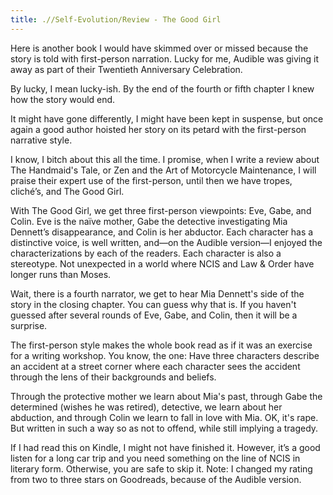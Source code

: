 ```yaml
---
title: .//Self-Evolution/Review - The Good Girl
---
```


Here is another book I would have skimmed over or missed because the story is told with first-person narration. Lucky for me, Audible was giving it away as part of their Twentieth Anniversary Celebration.

By lucky, I mean lucky-ish. By the end of the fourth or fifth chapter I knew how the story would end.

It might have gone differently, I might have been kept in suspense, but once again a good author hoisted her story on its petard with the first-person narrative style.

I know, I bitch about this all the time. I promise, when I write a review about The Handmaid's Tale, or Zen and the Art of Motorcycle Maintenance, I will praise their expert use of the first-person, until then we have tropes, cliché’s, and The Good Girl.

With The Good Girl, we get three first-person viewpoints: Eve, Gabe, and Colin. Eve is the naïve mother, Gabe the detective investigating Mia Dennett’s disappearance, and Colin is her abductor. Each character has a distinctive voice, is well written, and—on the Audible version—I enjoyed the characterizations by each of the readers. Each character is also a stereotype. Not unexpected in a world where NCIS and Law & Order have longer runs than Moses.

Wait, there is a fourth narrator, we get to hear Mia Dennett's side of the story in the closing chapter. You can guess why that is. If you haven't guessed after several rounds of Eve, Gabe, and Colin, then it will be a surprise.

The first-person style makes the whole book read as if it was an exercise for a writing workshop. You know, the one: Have three characters describe an accident at a street corner where each character sees the accident through the lens of their backgrounds and beliefs.

Through the protective mother we learn about Mia's past, through Gabe the determined (wishes he was retired), detective, we learn about her abduction, and through Colin we learn to fall in love with Mia. OK, it's rape. But written in such a way so as not to offend, while still implying a tragedy.

If I had read this on Kindle, I might not have finished it. However, it’s a good listen for a long car trip and you need something on the line of NCIS in literary form. Otherwise, you are safe to skip it. Note: I changed my rating from two to three stars on Goodreads, because of the Audible version.
